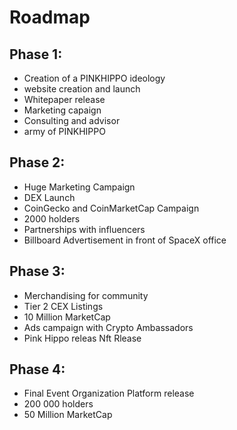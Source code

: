 # Roadmap

## Phase 1:

* Creation of a PINKHIPPO ideology
* website creation and launch
* Whitepaper release
* Marketing capaign
* Consulting and advisor
* army of PINKHIPPO



## Phase 2:

* Huge Marketing Campaign
* DEX Launch
* CoinGecko and CoinMarketCap Campaign
* 2000 holders
* Partnerships with influencers
* Billboard Advertisement in front of SpaceX office

## Phase 3:

* Merchandising for community
* Tier 2 CEX Listings
* 10 Million MarketCap
* Ads campaign with Crypto Ambassadors
* Pink Hippo releas Nft Rlease

## Phase 4:

* Final Event Organization Platform release
* 200 000 holders
* 50 Million MarketCap

